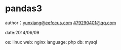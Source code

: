 pandas3
=======
author：yunxiang@eefocus.com
        479290401@qq.com  

date:2014/06/09

os:        linux
web:       nginx
language:  php
db:        mysql

